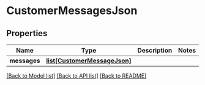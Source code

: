 # CustomerMessagesJson

## Properties
Name | Type | Description | Notes
------------ | ------------- | ------------- | -------------
**messages** | [**list[CustomerMessageJson]**](CustomerMessageJson.md) |  | 

[[Back to Model list]](../README.md#documentation-for-models) [[Back to API list]](../README.md#documentation-for-api-endpoints) [[Back to README]](../README.md)


